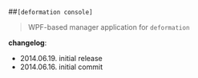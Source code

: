 
##`[deformation console]`
> WPF-based manager application for `deformation`



**changelog**:

* 2014.06.19. initial release
* 2014.06.16. initial commit
